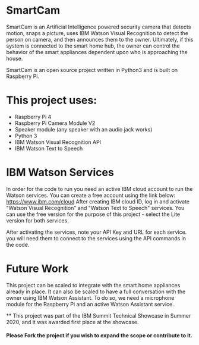 # SmartCam

SmartCam is an Artificial Intelligence powered security camera that detects motion, snaps a picture, uses IBM Watson Visual Recognition to detect the person on camera, and then announces them to the owner. Ultimately, if this system is connected to the smart home hub, the owner can control the behavior of the smart appliances dependent upon who is approaching the house.

SmartCam is an open source project written in Python3 and is built on Raspberry Pi.

# This project uses:

- Raspberry Pi 4
- Raspberry Pi Camera Module V2
- Speaker module (any speaker with an audio jack works)
- Python 3
- IBM Watson Visual Recognition API
- IBM Watson Text to Speech

# IBM Watson Services

In order for the code to run you need an active IBM cloud account to run the Watson services. You can create a free account using the link below:
https://www.ibm.com/cloud
After creating IBM cloud ID, log in and activate "Watson Visual Recognition" and "Watson Text to Speech" services. You can use the free version for the purpose of this project - select the Lite version for both services.

After activating the services, note your API Key and URL for each service. you will need them to connect to the services using the API commands in the code.

# Future Work

This project can be scaled to integrate with the smart home appliances already in place. It can also be scaled to have a full conversation with the owner using IBM Watson Assistant. To do so, we need a microphone module for the Raspberry Pi and an active Watson Assistant service. 

** This project was part of the IBM Summit Technical Showcase in Summer 2020, and it was awarded first place at the showcase.  

#### Please Fork the project if you wish to expand the scope or contribute to it.
